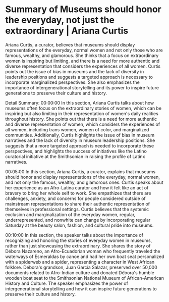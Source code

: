 # Summary of Museums should honor the everyday, not just the extraordinary | Ariana Curtis

Ariana Curtis, a curator, believes that museums should display representations of the everyday, normal women and not only those who are famous, wealthy, and glamorous. She thinks that a focus on extraordinary women is inspiring but limiting, and there is a need for more authentic and diverse representation that considers the experiences of all women. Curtis points out the issue of bias in museums and the lack of diversity in leadership positions and suggests a targeted approach is necessary to incorporate marginalized perspectives. She also emphasizes the importance of intergenerational storytelling and its power to inspire future generations to preserve their culture and history.

Detail Summary: 
00:00:00
In this section, Ariana Curtis talks about how museums often focus on the extraordinary stories of women, which can be inspiring but also limiting in their representation of women's daily realities throughout history. She points out that there is a need for more authentic and diverse representation of women, which considers the experiences of all women, including trans women, women of color, and marginalized communities. Additionally, Curtis highlights the issue of bias in museum narratives and the lack of diversity in museum leadership positions. She suggests that a more targeted approach is needed to incorporate these perspectives, and highlights the success of initiatives like the Latino curatorial initiative at the Smithsonian in raising the profile of Latinx narratives.

00:05:00
In this section, Ariana Curtis, a curator, explains that museums should honor and display representations of the everyday, normal women, and not only the famous, wealthy, and glamorous ones. Curtis speaks about her experience as an Afro-Latina curator and how it felt like an act of bravery to bring her whole self to work. She empathizes that there are challenges, anxiety, and concerns for people considered outside of mainstream representations to share their authentic representation of themselves in professional settings. Curtis believes that the systemic exclusion and marginalization of the everyday women, regular, underrepresented, and nonwhite can change by incorporating regular Saturday at the beauty salon, fashion, and cultural pride into museums.

00:10:00
In this section, the speaker talks about the importance of recognizing and honoring the stories of everyday women in museums, rather than just showcasing the extraordinary. She shares the story of Débora Nazareno, an Afro-Ecuadorian woman who frequently traveled the waterways of Esmeraldas by canoe and had her own boat seat personalized with a spiderweb and a spider, representing a character in West African folklore. Débora's grandson, Juan García Salazar, preserved over 50,000 documents related to Afro-Indian culture and donated Débora's humble wooden boat seat to the Smithsonian National Museum of African-American History and Culture. The speaker emphasizes the power of intergenerational storytelling and how it can inspire future generations to preserve their culture and history.

